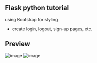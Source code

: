 ## Flask python tutorial

using Bootstrap for styling

- create login, logout, sign-up pages, etc.

## Preview

![image](https://user-images.githubusercontent.com/45060322/195342621-66789b1c-191d-4791-8d30-6a1f672cb2d0.png)
![image](https://user-images.githubusercontent.com/45060322/195342876-cd80031a-3a28-4e0c-94e5-8f7406a2ba79.png)
